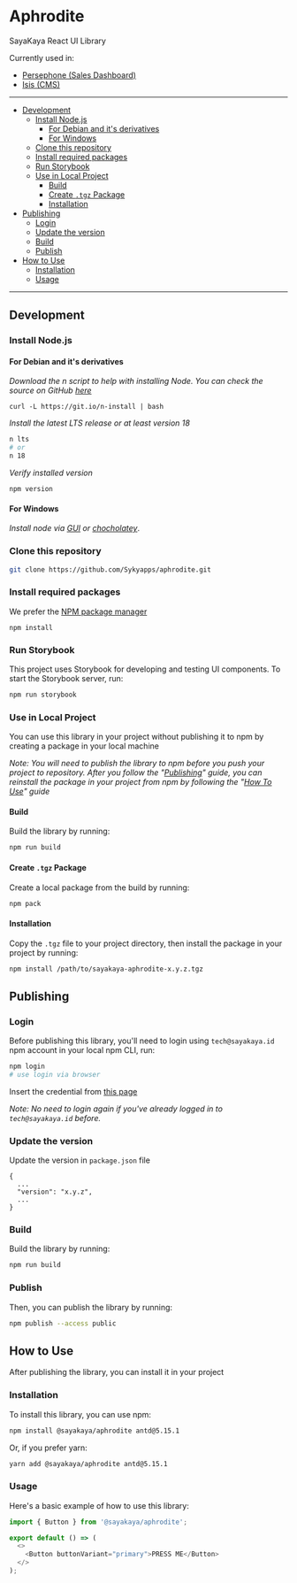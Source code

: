 # Aphrodite

SayaKaya React UI Library

Currently used in:
- [Persephone (Sales Dashboard)](https://github.com/Sykyapps/persephone)
- [Isis (CMS)](https://github.com/Sykyapps/isis)

---

- [Development](#development)
  - [Install Node.js](#install-nodejs)
    - [For Debian and it's derivatives](#for-debian-and-its-derivatives)
    - [For Windows](#for-windows)
  - [Clone this repository](#clone-this-repository)
  - [Install required packages](#install-required-packages)
  - [Run Storybook](#run-storybook)
  - [Use in Local Project](#use-in-local-project)
    - [Build](#build)
    - [Create `.tgz` Package](#create-tgz-package)
    - [Installation](#installation)
- [Publishing](#publishing)
  - [Login](#login)
  - [Update the version](#update-the-version)
  - [Build](#build-1)
  - [Publish](#publish)
- [How to Use](#how-to-use)
  - [Installation](#installation-1)
  - [Usage](#usage)

---

## Development

### Install Node.js

#### For Debian and it's derivatives

_Download the n script to help with installing Node. You can check the source on GitHub [here](https://github.com/tj/n)_

```
curl -L https://git.io/n-install | bash
```

_Install the latest LTS release or at least version 18_

```bash
n lts
# or
n 18
```

_Verify installed version_

```
npm version
```

#### For Windows

_Install node via [GUI](https://nodejs.org/en/) or [chocholatey](https://chocolatey.org/)_.

### Clone this repository
```bash
git clone https://github.com/Sykyapps/aphrodite.git
```

### Install required packages

We prefer the [NPM package manager](https://www.npmjs.com/)

```
npm install
```

### Run Storybook

This project uses Storybook for developing and testing UI components. To start the Storybook server, run:

```bash
npm run storybook
```

### Use in Local Project

You can use this library in your project without publishing it to npm by creating a package in your local machine

_Note: You will need to publish the library to npm before you push your project to repository. After you follow the "[Publishing](#publishing)" guide, you can reinstall the package in your project from npm by following the "[How To Use](#how-to-use)" guide_

#### Build

Build the library by running:

```bash
npm run build
```

#### Create `.tgz` Package

Create a local package from the build by running:

```bash
npm pack
```

#### Installation

Copy the `.tgz` file to your project directory, then install the package in your project by running:

```bash
npm install /path/to/sayakaya-aphrodite-x.y.z.tgz
```

## Publishing

### Login

Before publishing this library, you'll need to login using `tech@sayakaya.id` npm account in your local npm CLI, run:

```bash
npm login
# use login via browser
```

Insert the credential from [this page](https://www.notion.so/sayakaya/NPM-Credentials-0463b31bc7014025b6af31e867d2c2f0?pvs=4)

_Note: No need to login again if you've already logged in to `tech@sayakaya.id` before._

### Update the version

Update the version in `package.json` file

```
{
  ...
  "version": "x.y.z",
  ...
}
```

### Build

Build the library by running:

```bash
npm run build
```

### Publish

Then, you can publish the library by running:

```bash
npm publish --access public
```

## How to Use

After publishing the library, you can install it in your project

### Installation

To install this library, you can use npm:

```bash
npm install @sayakaya/aphrodite antd@5.15.1
```

Or, if you prefer yarn:

```bash
yarn add @sayakaya/aphrodite antd@5.15.1
```

### Usage

Here's a basic example of how to use this library:

```javascript
import { Button } from '@sayakaya/aphrodite';

export default () => (
  <>
    <Button buttonVariant="primary">PRESS ME</Button>
  </>
);
```
